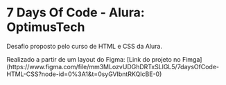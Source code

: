 # 7 Days Of Code - Alura: OptimusTech

<p>Desafio proposto pelo curso de HTML e CSS da Alura.</p> <p> Realizado a partir de um layout do Figma:
[Link do projeto no Fimga](https://www.figma.com/file/mm3MLozvUDGhDRTxSLlGL5/7daysOfCode-HTML-CSS?node-id=0%3A1&t=0syGVIbntRKQIcBE-0) </p>
